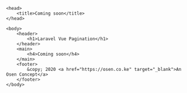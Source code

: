 <!doctype html>
<html>

    <head>
        <title>Coming soon</title>
    </head>

    <body>
        <header>
            <h1>Laravel Vue Pagination</h1>
        </header>
        <main>
            <h4>Coming soon</h4>
        </main>
        <footer>
            &copy; 2020 <a href="https://osen.co.ke" target="_blank">An Osen Concept</a>
        </footer>
    </body>

</html>
